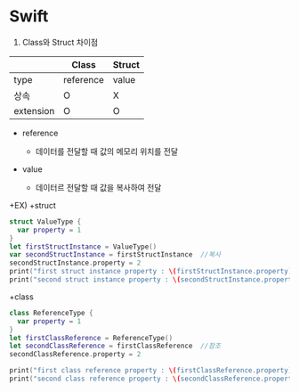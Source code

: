 # Swift
 
 1. Class와 Struct 차이점
 
||Class|Struct|
|------|---|---|
|type|reference|value|
|상속|O|X|
|extension|O|O|

+ reference
  + 데이터를 전달할 때 값의 메모리 위치를 전달

 + value
   + 데이터르 전달할 때 값을 복사하여 전달
   
 +EX)
   +struct
  ```swift
 struct ValueType {
    var property = 1
}
let firstStructInstance = ValueType()
var secondStructInstance = firstStructInstance  //복사
secondStructInstance.property = 2
print("first struct instance property : \(firstStructInstance.property)")    // 출력:1
print("second struct instance property : \(secondStructInstance.property)")  // 출력:2
 ```
 
  +class
  ```swift
  class ReferenceType {
    var property = 1
}
let firstClassReference = ReferenceType()
let secondClassReference = firstClassReference  //참조
secondClassReference.property = 2

print("first class reference property : \(firstClassReference.property)")    // 출력:2
print("second class reference property : \(secondClassReference.property)")  // 출력:2
```
